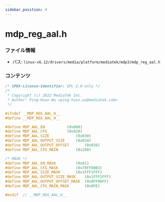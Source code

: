```yaml
---
sidebar_position: 4
---
```

# mdp_reg_aal.h

### ファイル情報

- パス: `linux-v6.12/drivers/media/platform/mediatek/mdp3/mdp_reg_aal.h`

### コンテンツ

```h
/* SPDX-License-Identifier: GPL-2.0-only */
/*
 * Copyright (c) 2022 MediaTek Inc.
 * Author: Ping-Hsun Wu <ping-hsun.wu@mediatek.com>
 */

#ifndef __MDP_REG_AAL_H__
#define __MDP_REG_AAL_H__

#define MDP_AAL_EN			(0x000)
#define MDP_AAL_CFG			(0x020)
#define MDP_AAL_SIZE			(0x030)
#define MDP_AAL_OUTPUT_SIZE		(0x034)
#define MDP_AAL_OUTPUT_OFFSET		(0x038)
#define MDP_AAL_CFG_MAIN		(0x200)

/* MASK */
#define MDP_AAL_EN_MASK			(0x01)
#define MDP_AAL_CFG_MASK		(0x70FF00B3)
#define MDP_AAL_SIZE_MASK		(0x1FFF1FFF)
#define MDP_AAL_OUTPUT_SIZE_MASK	(0x1FFF1FFF)
#define MDP_AAL_OUTPUT_OFFSET_MASK	(0x0FF00FF)
#define MDP_AAL_CFG_MAIN_MASK		(0x0FE)

#endif  // __MDP_REG_AAL_H__

```
